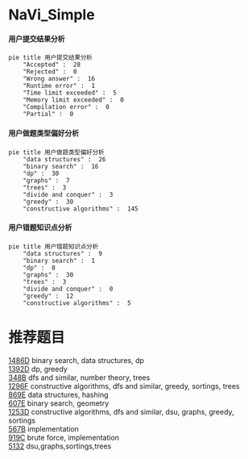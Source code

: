 # NaVi_Simple

<!-- tabs:start -->



#### **用户提交结果分析**

```mermaid
pie title 用户提交结果分析
    "Accepted" :  28
    "Rejected" :  0
    "Wrong answer" :  16
    "Runtime error" :  1
    "Time limit exceeded" :  5
    "Memory limit exceeded" :  0
    "Compilation error" :  0
    "Partial" :  0
```

#### **用户做题类型偏好分析**

```mermaid
pie title 用户做题类型偏好分析
    "data structures" :  26
    "binary search" :  16
    "dp" :  30
    "graphs" :  7
    "trees" :  3
    "divide and conquer" :  3
    "greedy" :  30
    "constructive algorithms" :  145
```
#### **用户错题知识点分析**

```mermaid
pie title 用户错题知识点分析
    "data structures" :  9
    "binary search" :  1
    "dp" :  8
    "graphs" :  30
    "trees" :  3
    "divide and conquer" :  0
    "greedy" :  12
    "constructive algorithms" :  5
```



<!-- tabs:end -->
# 推荐题目
[1486D](https://codeforces.com/contest/1486/problem/D)		binary search,
                        data structures,
                        dp		  
[1392D](https://codeforces.com/contest/1392/problem/D)		dp,
                        greedy		  
[348B](https://codeforces.com/contest/348/problem/B)		dfs and similar,
                        number theory,
                        trees		  
[1296F](https://codeforces.com/contest/1296/problem/F)		constructive algorithms,
                        dfs and similar,
                        greedy,
                        sortings,
                        trees		  
[869E](https://codeforces.com/contest/869/problem/E)		data structures,
                        hashing		  
[607E](https://codeforces.com/contest/607/problem/E)		binary search,
                        geometry		  
[1253D](https://codeforces.com/contest/1253/problem/D)		constructive algorithms,
                        dfs and similar,
                        dsu,
                        graphs,
                        greedy,
                        sortings		  
[567B](https://codeforces.com/contest/567/problem/B)		implementation		  
[919C](https://codeforces.com/contest/919/problem/C)		brute force,
                        implementation		  
[5132](https://codeforces.com/contest/513/problem/2)		dsu,graphs,sortings,trees		  
